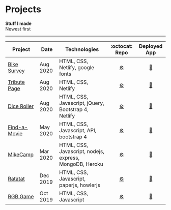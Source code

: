 # Projects
**Stuff I made**<br>
Newest first

---


| Project         | Date     | Technologies       | :octocat:  Repo     |  Deployed App         |
|-----------------|----------|--------------------|:-------------------:|:---------------------:|
|[Bike Survey](https://github.com/MakeItBack/Bike-Survey) | Aug 2020 | HTML, CSS, Netlify, google fonts | [	:gear:](https://github.com/MakeItBack/Bike-Survey "Survey repo") | [:rocket:](https://bike-survey.netlify.app// "Open Survey") |
|[Tribute Page](https://github.com/MakeItBack/Tribute) | Aug 2020 | HTML, CSS, Netlify | [	:gear:](https://github.com/MakeItBack/Tribute "Tribute repo") | [:rocket:](https://record-tribute.netlify.app/ "Open Tribute") |
|[Dice Roller](https://github.com/MakeItBack/Dice-Roller) | Aug 2020 | HTML, CSS, Javascript, jQuery, Bootstrap 4, Netlify | [	:gear:](https://github.com/MakeItBack/Dice-Roller "Dice Roller repo") | [:rocket:](https://olives-dice-roller.netlify.app/ "Open Dice Roller") |
|[Find-a-Movie](https://github.com/MakeItBack/Find-a-Movie) | May 2020 | HTML, CSS, Javascript, API, bootstrap 4 | [	:gear:](https://github.com/MakeItBack/Find-a-Movie "Find-a-Movie repo") | [:rocket:](https://find-a-movie.netlify.app/ "Open Find-a-Movie") |
|[MikeCamp](https://github.com/MakeItBack/MikeCamp) | Mar 2020 | HTML, CSS, Javascript, nodejs, express, MongoDB, Heroku | [	:gear:](https://github.com/MakeItBack/MikeCamp "MikeCamp repo") | [:rocket:](https://mike-camp.herokuapp.com/ "Open MikeCamp") |
|[Ratatat](https://github.com/MakeItBack/Ratatat) | Dec 2019 | HTML, CSS, Javascript, paperjs, howlerjs | [	:gear:](https://github.com/MakeItBack/Ratatat "Ratatat repo") | [:rocket:](https://ratatat.netlify.app/ "Open Ratatat") |
|[RGB Game](https://github.com/MakeItBack/RGB-Game) | Oct 2019 | HTML, CSS, Javascript | [	:gear:](https://github.com/MakeItBack/RGB-Game "RGB Game repo") | [:rocket:](https://redgreenblue.netlify.app/ "Open RGB Game") |
